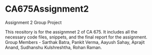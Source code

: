 # CA675Assignment2
Assignment 2 Group Project

This reository is for the assignmnet 2 of CA 675. It includes all the necessary code files, snippets, and the final report for the assignment.
Group Members - Sarthak Batra, Pankit Verma, Aayush Sahay, Aprajit Anand, Sudhanshu Kulshreshtha, Rohan Raman.
